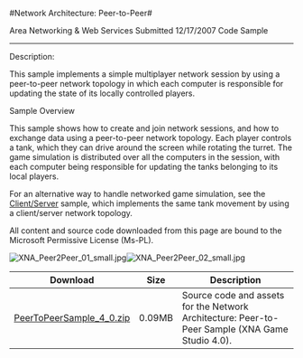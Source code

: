 #Network Architecture: Peer-to-Peer#

Area
Networking & Web Services
Submitted
12/17/2007
Code Sample

---

Description:

This sample implements a simple multiplayer network session by using a peer-to-peer network topology in which each computer is responsible for updating the state of its locally controlled players.

Sample Overview

This sample shows how to create and join network sessions, and how to exchange data using a peer-to-peer network topology. Each player controls a tank, which they can drive around the screen while rotating the turret. The game simulation is distributed over all the computers in the session, with each computer being responsible for updating the tanks belonging to its local players.

For an alternative way to handle networked game simulation, see the [Client/Server](https://github.com/kniEngine/XNAGameStudio/tree/main/Samples/Network-Architecture-Client-Server/) sample, which implements the same tank movement by using a client/server network topology.


All content and source code downloaded from this page are bound to the Microsoft Permissive License (Ms-PL).

![XNA_Peer2Peer_01_small.jpg](https://github.com/kniEngine/XNAGameStudio/blob/main/Images/XNA_Peer2Peer_01_small.jpg)![XNA_Peer2Peer_02_small.jpg](https://github.com/kniEngine/XNAGameStudio/blob/main/Images/XNA_Peer2Peer_02_small.jpg)
	

Download | Size | Description
---|---|---|
[PeerToPeerSample_4_0.zip](https://github.com/kniEngine/XNAGameStudio/blob/main/Samples/PeerToPeerSample_4_0.zip?raw=true) | 0.09MB | Source code and assets for the Network Architecture: Peer-to-Peer Sample (XNA Game Studio 4.0). 